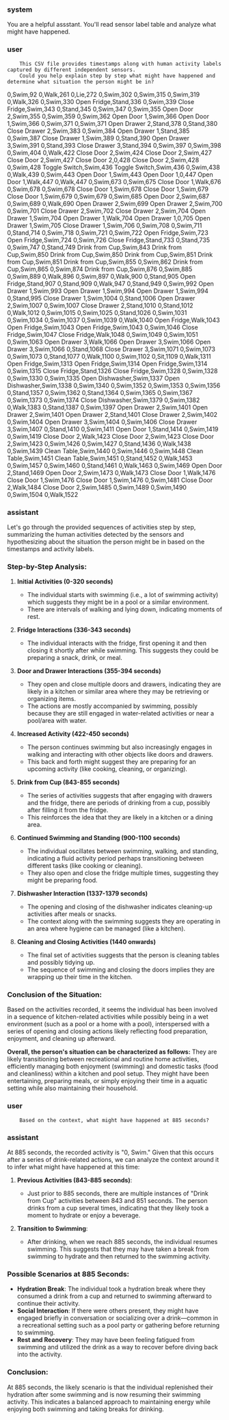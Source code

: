 ### system
You are a helpful assstant. You'll read sensor label table and analyze what might have happened.
### user

        This CSV file provides timestamps along with human activity labels captured by different independent sensors.
        Could you help explain step by step what might have happened and determine what situation the person might be in?
    
0,Swim,92
0,Walk,261
0,Lie,272
0,Swim,302
0,Swim,315
0,Swim,319
0,Walk,326
0,Swim,330
Open Fridge,Stand,336
0,Swim,339
Close Fridge,Swim,343
0,Stand,345
0,Swim,347
0,Swim,355
Open Door 2,Swim,355
0,Swim,359
0,Swim,362
Open Door 1,Swim,366
Open Door 1,Swim,366
0,Swim,371
0,Swim,371
Open Drawer 2,Stand,378
0,Stand,380
Close Drawer 2,Swim,383
0,Swim,384
Open Drawer 1,Stand,385
0,Swim,387
Close Drawer 1,Swim,389
0,Stand,390
Open Drawer 3,Swim,391
0,Stand,393
Close Drawer 3,Stand,394
0,Swim,397
0,Swim,398
0,Swim,404
0,Walk,422
Close Door 2,Swim,424
Close Door 2,Swim,427
Close Door 2,Swim,427
Close Door 2,0,428
Close Door 2,Swim,428
0,Swim,428
Toggle Switch,Swim,436
Toggle Switch,Swim,436
0,Swim,438
0,Walk,439
0,Swim,443
Open Door 1,Swim,443
Open Door 1,0,447
Open Door 1,Walk,447
0,Walk,447
0,Swim,673
0,Swim,675
Close Door 1,Walk,676
0,Swim,678
0,Swim,678
Close Door 1,Swim,678
Close Door 1,Swim,679
Close Door 1,Swim,679
0,Swim,679
0,Swim,685
Open Door 2,Swim,687
0,Swim,689
0,Walk,690
Open Drawer 2,Swim,699
Open Drawer 2,Swim,700
0,Swim,701
Close Drawer 2,Swim,702
Close Drawer 2,Swim,704
Open Drawer 1,Swim,704
Open Drawer 1,Walk,704
Open Drawer 1,0,705
Open Drawer 1,Swim,705
Close Drawer 1,Swim,706
0,Swim,708
0,Swim,711
0,Stand,714
0,Swim,718
0,Swim,721
0,Swim,722
Open Fridge,Swim,723
Open Fridge,Swim,724
0,Swim,726
Close Fridge,Stand,733
0,Stand,735
0,Swim,747
0,Stand,749
Drink from Cup,Swim,843
Drink from Cup,Swim,850
Drink from Cup,Swim,850
Drink from Cup,Swim,851
Drink from Cup,Swim,851
Drink from Cup,Swim,855
0,Swim,862
Drink from Cup,Swim,865
0,Swim,874
Drink from Cup,Swim,876
0,Swim,885
0,Swim,889
0,Walk,896
0,Swim,897
0,Walk,900
0,Stand,905
Open Fridge,Stand,907
0,Stand,909
0,Walk,947
0,Stand,949
0,Swim,992
Open Drawer 1,Swim,993
Open Drawer 1,Swim,994
Open Drawer 1,Swim,994
0,Stand,995
Close Drawer 1,Swim,1004
0,Stand,1006
Open Drawer 2,Swim,1007
0,Swim,1007
Close Drawer 2,Stand,1010
0,Stand,1012
0,Walk,1012
0,Swim,1015
0,Swim,1025
0,Stand,1026
0,Swim,1031
0,Swim,1034
0,Swim,1037
0,Swim,1039
0,Walk,1040
Open Fridge,Walk,1043
Open Fridge,Swim,1043
Open Fridge,Swim,1043
0,Swim,1046
Close Fridge,Swim,1047
Close Fridge,Walk,1048
0,Swim,1049
0,Swim,1051
0,Swim,1063
Open Drawer 3,Walk,1066
Open Drawer 3,Swim,1066
Open Drawer 3,Swim,1066
0,Stand,1068
Close Drawer 3,Swim,1071
0,Swim,1073
0,Swim,1073
0,Stand,1077
0,Walk,1100
0,Swim,1102
0,Sit,1109
0,Walk,1311
Open Fridge,Swim,1313
Open Fridge,Swim,1314
Open Fridge,Swim,1314
0,Swim,1315
Close Fridge,Stand,1326
Close Fridge,Swim,1328
0,Swim,1328
0,Swim,1330
0,Swim,1335
Open Dishwasher,Swim,1337
Open Dishwasher,Swim,1338
0,Swim,1340
0,Swim,1352
0,Swim,1353
0,Swim,1356
0,Stand,1357
0,Swim,1362
0,Stand,1364
0,Swim,1365
0,Swim,1367
0,Swim,1373
0,Swim,1374
Close Dishwasher,Swim,1379
0,Swim,1382
0,Walk,1383
0,Stand,1387
0,Swim,1397
Open Drawer 2,Swim,1401
Open Drawer 2,Swim,1401
Open Drawer 2,Stand,1401
Close Drawer 2,Swim,1402
0,Swim,1404
Open Drawer 3,Swim,1404
0,Swim,1406
Close Drawer 3,Swim,1407
0,Stand,1410
0,Swim,1411
Open Door 1,Stand,1414
0,Swim,1419
0,Swim,1419
Close Door 2,Walk,1423
Close Door 2,Swim,1423
Close Door 2,Swim,1423
0,Swim,1426
0,Swim,1427
0,Stand,1436
0,Walk,1438
0,Swim,1439
Clean Table,Swim,1440
0,Swim,1446
0,Swim,1448
Clean Table,Swim,1451
Clean Table,Swim,1451
0,Stand,1452
0,Walk,1453
0,Swim,1457
0,Swim,1460
0,Stand,1461
0,Walk,1463
0,Swim,1469
Open Door 2,Stand,1469
Open Door 2,Swim,1473
0,Walk,1473
Close Door 1,Walk,1476
Close Door 1,Swim,1476
Close Door 1,Swim,1476
0,Swim,1481
Close Door 2,Walk,1484
Close Door 2,Swim,1485
0,Swim,1489
0,Swim,1490
0,Swim,1504
0,Walk,1522

### assistant
Let's go through the provided sequences of activities step by step, summarizing the human activities detected by the sensors and hypothesizing about the situation the person might be in based on the timestamps and activity labels.

### Step-by-Step Analysis:

1. **Initial Activities (0-320 seconds)**
   - The individual starts with swimming (i.e., a lot of swimming activity) which suggests they might be in a pool or a similar environment.
   - There are intervals of walking and lying down, indicating moments of rest.

2. **Fridge Interactions (336-343 seconds)**
   - The individual interacts with the fridge, first opening it and then closing it shortly after while swimming. This suggests they could be preparing a snack, drink, or meal.

3. **Door and Drawer Interactions (355-394 seconds)**
   - They open and close multiple doors and drawers, indicating they are likely in a kitchen or similar area where they may be retrieving or organizing items.
   - The actions are mostly accompanied by swimming, possibly because they are still engaged in water-related activities or near a pool/area with water.

4. **Increased Activity (422-450 seconds)**
   - The person continues swimming but also increasingly engages in walking and interacting with other objects like doors and drawers.
   - This back and forth might suggest they are preparing for an upcoming activity (like cooking, cleaning, or organizing).

5. **Drink from Cup (843-855 seconds)**
   - The series of activities suggests that after engaging with drawers and the fridge, there are periods of drinking from a cup, possibly after filling it from the fridge.
   - This reinforces the idea that they are likely in a kitchen or a dining area.

6. **Continued Swimming and Standing (900-1100 seconds)**
   - The individual oscillates between swimming, walking, and standing, indicating a fluid activity period perhaps transitioning between different tasks (like cooking or cleaning).
   - They also open and close the fridge multiple times, suggesting they might be preparing food.

7. **Dishwasher Interaction (1337-1379 seconds)**
   - The opening and closing of the dishwasher indicates cleaning-up activities after meals or snacks.
   - The context along with the swimming suggests they are operating in an area where hygiene can be managed (like a kitchen).

8. **Cleaning and Closing Activities (1440 onwards)**
   - The final set of activities suggests that the person is cleaning tables and possibly tidying up.
   - The sequence of swimming and closing the doors implies they are wrapping up their time in the kitchen.

### Conclusion of the Situation:
Based on the activities recorded, it seems the individual has been involved in a sequence of kitchen-related activities while possibly being in a wet environment (such as a pool or a home with a pool), interspersed with a series of opening and closing actions likely reflecting food preparation, enjoyment, and cleaning up afterward.

**Overall, the person's situation can be characterized as follows:**
They are likely transitioning between recreational and routine home activities, efficiently managing both enjoyment (swimming) and domestic tasks (food and cleanliness) within a kitchen and pool setup. They might have been entertaining, preparing meals, or simply enjoying their time in a aquatic setting while also maintaining their household.
### user

        Based on the context, what might have happened at 885 seconds?
    
### assistant
At 885 seconds, the recorded activity is "0, Swim." Given that this occurs after a series of drink-related actions, we can analyze the context around it to infer what might have happened at this time:

1. **Previous Activities (843-885 seconds)**:
   - Just prior to 885 seconds, there are multiple instances of "Drink from Cup" activities between 843 and 851 seconds. The person drinks from a cup several times, indicating that they likely took a moment to hydrate or enjoy a beverage.

2. **Transition to Swimming**:
   - After drinking, when we reach 885 seconds, the individual resumes swimming. This suggests that they may have taken a break from swimming to hydrate and then returned to the swimming activity.

### Possible Scenarios at 885 Seconds:
- **Hydration Break**: The individual took a hydration break where they consumed a drink from a cup and returned to swimming afterward to continue their activity.
- **Social Interaction**: If there were others present, they might have engaged briefly in conversation or socializing over a drink—common in a recreational setting such as a pool party or gathering before returning to swimming.
- **Rest and Recovery**: They may have been feeling fatigued from swimming and utilized the drink as a way to recover before diving back into the activity.

### Conclusion:
At 885 seconds, the likely scenario is that the individual replenished their hydration after some swimming and is now resuming their swimming activity. This indicates a balanced approach to maintaining energy while enjoying both swimming and taking breaks for drinking.
